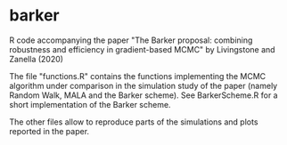 # barker
R code accompanying the paper "The Barker proposal: combining robustness and efficiency in gradient-based MCMC" by Livingstone and Zanella (2020)

The file "functions.R" contains the functions implementing the MCMC algorithm under comparison in the simulation study of the paper (namely Random Walk, MALA and the Barker scheme). See BarkerScheme.R for a short implementation of the Barker scheme.

The other files allow to reproduce parts of the simulations and plots reported in the paper.
